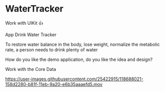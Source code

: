 # WaterTracker

Work with UIKit  👍

App Drink Water Tracker

To restore water balance in the body, lose weight, normalize the metabolic rate, a person needs to drink plenty of water

How do you like the demo application, do you like the idea and design?

Work with the Core Data

https://user-images.githubusercontent.com/25422915/118688021-158d2280-b81f-11eb-9a20-e6b35aaaefd5.mov
